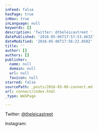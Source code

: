 ```yaml
---
inFeed: false
hasPage: true
inNav: true
inLanguage: null
keywords: []
description: 'Twitter: @theleicastreet '
datePublished: '2016-05-06T17:57:53.463Z'
dateModified: '2016-05-06T17:56:22.850Z'
title: ''
author: []
authors: []
publisher:
  name: null
  domain: null
  url: null
  favicon: null
starred: false
sourcePath: _posts/2016-05-06-connect.md
url: connect/index.html
_type: WebPage

---
```

Twitter: [@theleicastreet][0]

Instagram: 

[0]: https://twitter.com/theleicastreet